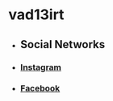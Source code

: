# vad13irt


- ## Social Networks
- ### [Instagram](https://www.instagram.com/vad13irt/)
- ### [Facebook](https://www.facebook.com/vadim.irtlach.5/)
